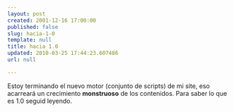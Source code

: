 ```yaml
---
layout: post
created: 2001-12-16 17:00:00
published: false
slug: hacia-1-0
template: null
title: hacia 1.0
updated: 2010-03-25 17:44:23.607486
url: null

---
```


Estoy terminando el nuevo motor (conjunto de scripts) de mi site, eso acarreará un crecimiento <strong>monstruoso</strong> de los contenidos. Para saber lo que es 1.0 seguid leyendo.

